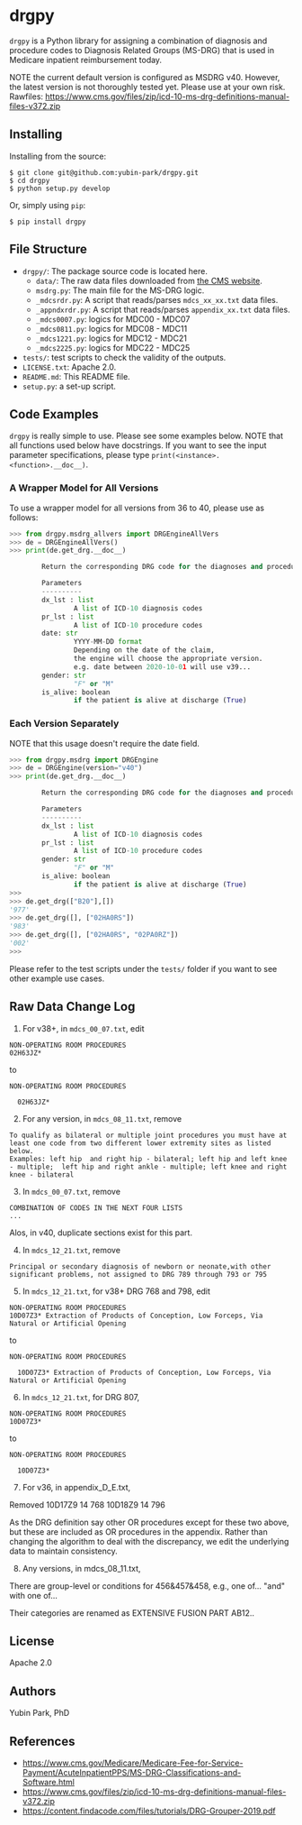 # drgpy

`drgpy` is a Python library for assigning a combination of diagnosis and procedure codes to Diagnosis Related Groups (MS-DRG) that is used in Medicare inpatient reimbursement today.

NOTE the current default version is configured as MSDRG v40. However, the latest version is not thoroughly tested yet. Please use at your own risk.
Rawfiles: https://www.cms.gov/files/zip/icd-10-ms-drg-definitions-manual-files-v372.zip

## Installing

Installing from the source:

```
$ git clone git@github.com:yubin-park/drgpy.git
$ cd drgpy
$ python setup.py develop
```

Or, simply using `pip`:

```
$ pip install drgpy
```

## File Structure

- `drgpy/`: The package source code is located here.
  - `data/`: The raw data files downloaded from [the CMS website](https://www.cms.gov/Medicare/Medicare-Fee-for-Service-Payment/AcuteInpatientPPS/MS-DRG-Classifications-and-Software.html).
  - `msdrg.py`: The main file for the MS-DRG logic.
  - `_mdcsrdr.py`: A script that reads/parses `mdcs_xx_xx.txt` data files.
  - `_appndxrdr.py`: A script that reads/parses `appendix_xx.txt` data files.
  - `_mdcs0007.py`: logics for MDC00 - MDC07
  - `_mdcs0811.py`: logics for MDC08 - MDC11
  - `_mdcs1221.py`: logics for MDC12 - MDC21
  - `_mdcs2225.py`: logics for MDC22 - MDC25
- `tests/`: test scripts to check the validity of the outputs.
- `LICENSE.txt`: Apache 2.0.
- `README.md`: This README file.
- `setup.py`: a set-up script.

## Code Examples

`drgpy` is really simple to use.
Please see some examples below.
NOTE that all functions used below have docstrings.
If you want to see the input parameter specifications,
please type `print(<instance>.<function>.__doc__)`.

### A Wrapper Model for All Versions

To use a wrapper model for all versions from 36 to 40, please use as follows:

```python
>>> from drgpy.msdrg_allvers import DRGEngineAllVers
>>> de = DRGEngineAllVers()
>>> print(de.get_drg.__doc__)

        Return the corresponding DRG code for the diagnoses and procedures

        Parameters
        ----------
        dx_lst : list
                A list of ICD-10 diagnosis codes
        pr_lst : list
                A list of ICD-10 procedure codes
        date: str
                YYYY-MM-DD format
                Depending on the date of the claim,
                the engine will choose the appropriate version.
                e.g. date between 2020-10-01 will use v39...
        gender: str
                "F" or "M"
        is_alive: boolean
                if the patient is alive at discharge (True)
```

### Each Version Separately

NOTE that this usage doesn't require the date field.

```python
>>> from drgpy.msdrg import DRGEngine
>>> de = DRGEngine(version="v40")
>>> print(de.get_drg.__doc__)

        Return the corresponding DRG code for the diagnoses and procedures

        Parameters
        ----------
        dx_lst : list
                A list of ICD-10 diagnosis codes
        pr_lst : list
                A list of ICD-10 procedure codes
        gender: str
                "F" or "M"
        is_alive: boolean
                if the patient is alive at discharge (True)
>>>
>>> de.get_drg(["B20"],[])
'977'
>>> de.get_drg([], ["02HA0RS"])
'983'
>>> de.get_drg([], ["02HA0RS", "02PA0RZ"])
'002'
>>>
```

Please refer to the test scripts under the `tests/` folder if you want to see other example use cases.

## Raw Data Change Log

1. For v38+, in `mdcs_00_07.txt`, edit

```
NON-OPERATING ROOM PROCEDURES
02H63JZ*
```

to

```
NON-OPERATING ROOM PROCEDURES

  02H63JZ*
```

2. For any version, in `mdcs_08_11.txt`, remove

```
To qualify as bilateral or multiple joint procedures you must have at least one code from two different lower extremity sites as listed below.
Examples: left hip  and right hip - bilateral; left hip and left knee - multiple;  left hip and right ankle - multiple; left knee and right knee - bilateral
```

3. In `mdcs_00_07.txt`, remove

```
COMBINATION OF CODES IN THE NEXT FOUR LISTS
...
```

Alos, in v40, duplicate sections exist for this part.

4. In `mdcs_12_21.txt`, remove

```
Principal or secondary diagnosis of newborn or neonate,with other significant problems, not assigned to DRG 789 through 793 or 795
```

5. In `mdcs_12_21.txt`, for v38+ DRG 768 and 798, edit

```
NON-OPERATING ROOM PROCEDURES
10D07Z3* Extraction of Products of Conception, Low Forceps, Via Natural or Artificial Opening
```

to

```
NON-OPERATING ROOM PROCEDURES

  10D07Z3* Extraction of Products of Conception, Low Forceps, Via Natural or Artificial Opening
```

6. In `mdcs_12_21.txt`, for DRG 807,

```
NON-OPERATING ROOM PROCEDURES
10D07Z3*
```

to

```
NON-OPERATING ROOM PROCEDURES

  10D07Z3*
```

7. For v36, in appendix_D_E.txt,

Removed
10D17Z9 14 768
10D18Z9 14 796

As the DRG definition say other OR procedures except for these two above, but these are included as OR procedures in the appendix. Rather than changing the algorithm to deal with the discrepancy, we edit the underlying data to maintain consistency.

8. Any versions, in mdcs_08_11.txt,

There are group-level or conditions for 456&457&458, e.g., one of... "and" with one of...

Their categories are renamed as EXTENSIVE FUSION PART AB12..

## License

Apache 2.0

## Authors

Yubin Park, PhD

## References

- https://www.cms.gov/Medicare/Medicare-Fee-for-Service-Payment/AcuteInpatientPPS/MS-DRG-Classifications-and-Software.html
- https://www.cms.gov/files/zip/icd-10-ms-drg-definitions-manual-files-v372.zip
- https://content.findacode.com/files/tutorials/DRG-Grouper-2019.pdf
